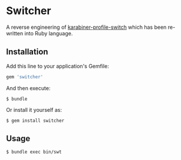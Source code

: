 # Switcher

A reverse engineering of [karabiner-profile-switch](https://github.com/nomaed/karabiner-profile-switch) which has been re-written into Ruby language.

## Installation

Add this line to your application's Gemfile:

```ruby
gem 'switcher'
```

And then execute:

    $ bundle

Or install it yourself as:

    $ gem install switcher

## Usage

    $ bundle exec bin/swt

